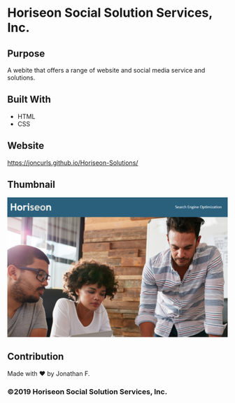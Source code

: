 # Horiseon Social Solution Services, Inc.

## Purpose
A webite that offers a range of website and social media service and solutions.

## Built With
* HTML
* CSS

## Website
https://joncurls.github.io/Horiseon-Solutions/

## Thumbnail
![Screenshot](assets/images/thumbnail.PNG)

## Contribution
Made with ❤️ by Jonathan F.

### ©️2019 Horiseon Social Solution Services, Inc. 
